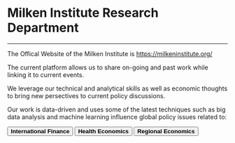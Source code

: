 <H1><b>Milken Institute Research Department </b></H1><Hr>
The Offical Website of the Milken Institute is <a href="https://milkeninstitute.org/" target="_blank">https://milkeninstitute.org/</a>


The current platform allows us to share on-going and past work while linking it to current events.

We leverage our technical and analytical skills as well as economic thoughts to bring new persectives to current policy discussions. 


Our work is data-driven and uses some of the latest techniques such as big data analysis and machine learning influence global policy issues related to:<Br>
 
<button class="button button2"><b>International Finance</b></button> <button class="button button2"><b>Health Economics</b></button> <button class="button button2"><b>Regional Economics</b></button>


